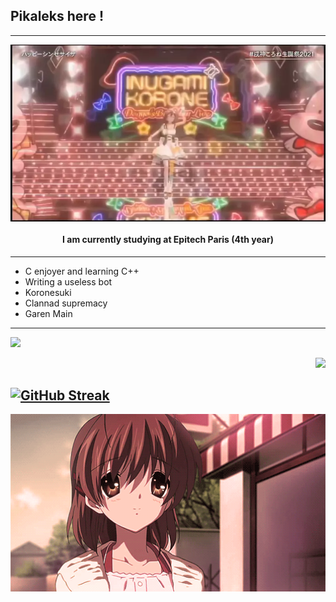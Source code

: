 ## Pikaleks here !

---
<div align="center">

[<img align="center" alt="Korone Dancing" width="650px" src="assets/Korone.webp" />](https://www.youtube.com/watch?v=dUxkwB-DBfI&t=152s&ab_channel=Alex)

#### I am currently studying at Epitech Paris (4th year)


</div>


---

- C enjoyer and learning C++
- Writing a useless bot
- Koronesuki
- Clannad supremacy
- Garen Main

---                   
<p align = "left">
  <img src = "https://github-readme-stats.vercel.app/api/top-langs/?username=Pikaleks&theme=react&layout=compact" width="480">
</p>

<p align = "right">
  <img src = "https://github-readme-stats.vercel.app/api?username=Pikaleks&show_icons=true&theme=react&layout=compact">
</p>

[![GitHub Streak](http://github-readme-streak-stats.herokuapp.com?user=Pikaleks&theme=react&date_format=M%20j%5B%2C%20Y%5D)](https://git.io/streak-stats)
---
<p align="center">
  <img width="800" src="assets/nagisa.gif">
<p/>

<!--
**Pikaleks/Pikaleks** is a ✨ _special_ ✨ repository because its `README.md` (this file) appears on your GitHub profile.

Here are some ideas to get you started:

- 🔭 I’m currently working on ...
- 🌱 I’m currently learning ...
- 👯 I’m looking to collaborate on ...
- 🤔 I’m looking for help with ...
- 💬 Ask me about ...
- 📫 How to reach me: ...
- 😄 Pronouns: ...
- ⚡ Fun fact: ...
-->
